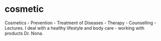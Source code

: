 # cosmetic
Cosmetics - Prevention - Treatment of Diseases - Therapy - Counselling - Lectures. I deal with a healthy lifestyle and body care - working with products Dr. Nona.
